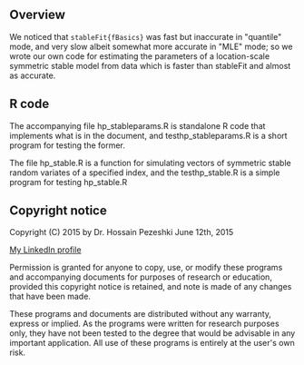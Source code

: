 ## Overview 
We noticed that `stableFit{fBasics}` 
was fast but inaccurate in "quantile" mode, and very slow albeit somewhat
more accurate in "MLE" mode; so we wrote
our own code for estimating the parameters of a location-scale symmetric stable
model from data which is faster than stableFit and almost as accurate.

## R code
The accompanying file hp_stableparams.R is standalone R code
that implements what is in the document, and testhp_stableparams.R 
is a short program for testing the former.

The file hp_stable.R is a function for simulating vectors of symmetric stable
random variates of a specified index, and the testhp_stable.R is
a simple program for testing hp_stable.R


## Copyright notice
Copyright (C) 2015 by Dr. Hossain Pezeshki June 12th, 2015

[My LinkedIn profile](https://ca.linkedin.com/pub/hossain-pezeshki/0/778/395)

Permission is granted for anyone to copy, use, or modify these
programs and accompanying documents for purposes of research or
education, provided this copyright notice is retained, and note is
made of any changes that have been made.
 
These programs and documents are distributed without any warranty,
express or implied.  As the programs were written for research
purposes only, they have not been tested to the degree that would be
advisable in any important application.  All use of these programs is
entirely at the user's own risk.
